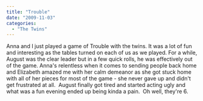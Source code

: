 ```yaml
---
title: "Trouble"
date: "2009-11-03"
categories: 
  - "The Twins"
---
```


Anna and I just played a game of Trouble with the twins. It was a lot of fun and interesting as the tables turned on each of us as we played. For a while, August was the clear leader but in a few quick rolls, he was effectively out of the game. Anna's relentless when it comes to sending people back home and Elizabeth amazed me with her calm demeanor as she got stuck home with all of her pieces for most of the game - she never gave up and didn't get frustrated at all.  August finally got tired and started acting ugly and what was a fun evening ended up being kinda a pain.  Oh well, they're 6.
